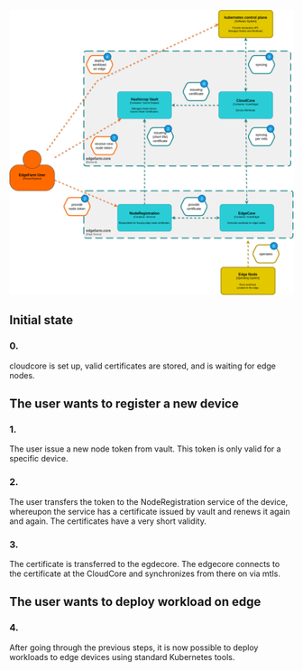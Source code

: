 ![](../assets/architecture-edgefarm.core.png)

## Initial state

### 0.

cloudcore is set up, valid certificates are stored, and is waiting for edge nodes.

## The user wants to register a new device

### 1.

The user issue a new node token from vault. This token is only valid for a specific device.

### 2.

The user transfers the token to the NodeRegistration service of the device, whereupon the service has a certificate issued by vault and renews it again and again. The certificates have a very short validity.

### 3.

The certificate is transferred to the egdecore. The edgecore connects to the certificate at the CloudCore and synchronizes from there on via mtls.

## The user wants to deploy workload on edge

### 4.

After going through the previous steps, it is now possible to deploy workloads to edge devices using standard Kubernetes tools.

